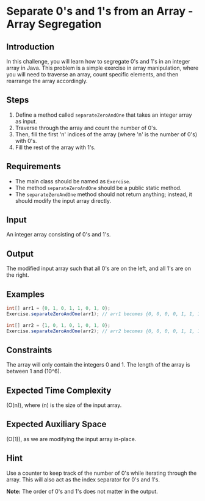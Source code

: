 
# Separate 0's and 1's from an Array - Array Segregation

## Introduction

In this challenge, you will learn how to segregate 0's and 1's in an integer array in Java. This problem is a simple exercise in array manipulation, where you will need to traverse an array, count specific elements, and then rearrange the array accordingly.

## Steps

1. Define a method called `separateZeroAndOne` that takes an integer array as input.
2. Traverse through the array and count the number of 0's.
3. Then, fill the first 'n' indices of the array (where 'n' is the number of 0's) with 0's.
4. Fill the rest of the array with 1's.

## Requirements

- The main class should be named as `Exercise`.
- The method `separateZeroAndOne` should be a public static method.
- The `separateZeroAndOne` method should not return anything; instead, it should modify the input array directly.

## Input

An integer array consisting of 0's and 1's.

## Output

The modified input array such that all 0's are on the left, and all 1's are on the right.

## Examples

```java
int[] arr1 = {0, 1, 0, 1, 1, 0, 1, 0};
Exercise.separateZeroAndOne(arr1); // arr1 becomes {0, 0, 0, 0, 1, 1, 1, 1}
 
int[] arr2 = {1, 0, 1, 0, 1, 0, 1, 0};
Exercise.separateZeroAndOne(arr2); // arr2 becomes {0, 0, 0, 0, 1, 1, 1, 1}
```

## Constraints

The array will only contain the integers 0 and 1. The length of the array is between 1 and \(10^6\).

## Expected Time Complexity

\(O(n)\), where \(n\) is the size of the input array.

## Expected Auxiliary Space

\(O(1)\), as we are modifying the input array in-place.

## Hint

Use a counter to keep track of the number of 0's while iterating through the array. This will also act as the index separator for 0's and 1's.

**Note:** The order of 0's and 1's does not matter in the output.
```
